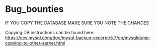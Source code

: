 # Bug_bounties
IF YOU COPY THE DATABASE MAKE SURE YOU NOTE THE CHANGES

Copying DB instructions can be found here: https://dev.mysql.com/doc/mysql-backup-excerpt/5.7/en/mysqldump-copying-to-other-server.html
